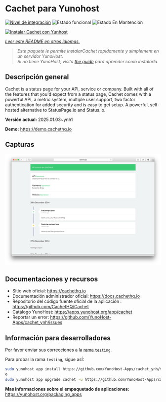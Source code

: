 <!--
Este archivo README esta generado automaticamente<https://github.com/YunoHost/apps/tree/master/tools/readme_generator>
No se debe editar a mano.
-->

# Cachet para Yunohost

[![Nivel de integración](https://apps.yunohost.org/badge/integration/cachet)](https://ci-apps.yunohost.org/ci/apps/cachet/)
![Estado funcional](https://apps.yunohost.org/badge/state/cachet)
![Estado En Mantención](https://apps.yunohost.org/badge/maintained/cachet)

[![Instalar Cachet con Yunhost](https://install-app.yunohost.org/install-with-yunohost.svg)](https://install-app.yunohost.org/?app=cachet)

*[Leer este README en otros idiomas.](./ALL_README.md)*

> *Este paquete le permite instalarCachet rapidamente y simplement en un servidor YunoHost.*  
> *Si no tiene YunoHost, visita [the guide](https://yunohost.org/install) para aprender como instalarla.*

## Descripción general

Cachet is a status page for your API, service or company. Built with all of the features that you'd expect from a status page, Cachet comes with a powerful API, a metric system, multiple user support, two factor authentication for added security and is easy to get setup. A powerful, self-hosted alternative to StatusPage.io and Status.io.


**Versión actual:** 2025.01.03~ynh1

**Demo:** <https://demo.cachethq.io>

## Capturas

![Captura de Cachet](./doc/screenshots/main-interface.png)

## Documentaciones y recursos

- Sitio web oficial: <https://cachethq.io>
- Documentación administrador oficial: <https://docs.cachethq.io>
- Repositorio del código fuente oficial de la aplicación : <https://github.com/CachetHQ/Cachet>
- Catálogo YunoHost: <https://apps.yunohost.org/app/cachet>
- Reportar un error: <https://github.com/YunoHost-Apps/cachet_ynh/issues>

## Información para desarrolladores

Por favor enviar sus correcciones a la [rama `testing`](https://github.com/YunoHost-Apps/cachet_ynh/tree/testing).

Para probar la rama `testing`, sigue asÍ:

```bash
sudo yunohost app install https://github.com/YunoHost-Apps/cachet_ynh/tree/testing --debug
o
sudo yunohost app upgrade cachet -u https://github.com/YunoHost-Apps/cachet_ynh/tree/testing --debug
```

**Mas informaciones sobre el empaquetado de aplicaciones:** <https://yunohost.org/packaging_apps>
